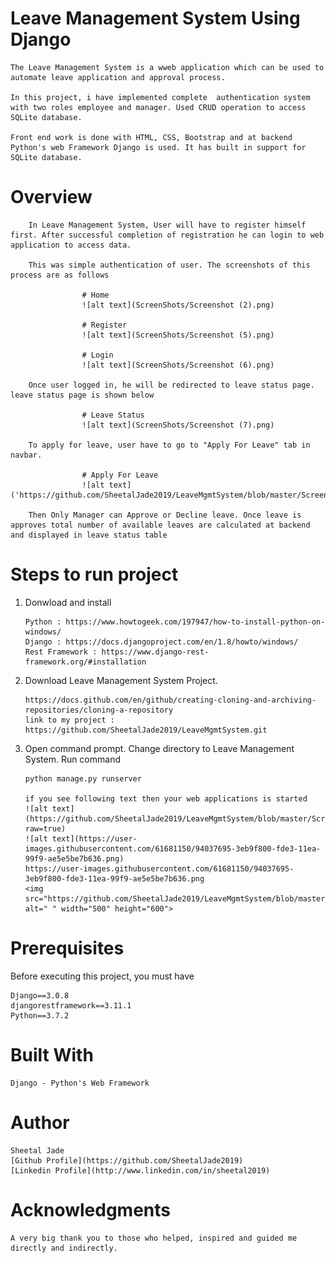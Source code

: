 
# Leave Management System Using Django

    The Leave Management System is a wweb application which can be used to automate leave application and approval process. 
    
    In this project, i have implemented complete  authentication system with two roles employee and manager. Used CRUD operation to access SQLite database. 
    
    Front end work is done with HTML, CSS, Bootstrap and at backend Python's web Framework Django is used. It has built in support for SQLite database. 

# Overview

        In Leave Management System, User will have to register himself first. After successful completion of registration he can login to web application to access data.
        
        This was simple authentication of user. The screenshots of this process are as follows
        
                    # Home
                    ![alt text](ScreenShots/Screenshot (2).png)

                    # Register
                    ![alt text](ScreenShots/Screenshot (5).png)

                    # Login
                    ![alt text](ScreenShots/Screenshot (6).png)
        
        Once user logged in, he will be redirected to leave status page. leave status page is shown below
        
                    # Leave Status
                    ![alt text](ScreenShots/Screenshot (7).png)
        
        To apply for leave, user have to go to "Apply For Leave" tab in navbar. 
        
                    # Apply For Leave
                    ![alt text]('https://github.com/SheetalJade2019/LeaveMgmtSystem/blob/master/ScreenShots/Screenshot%20(8).png')
        
        Then Only Manager can Approve or Decline leave. Once leave is approves total number of available leaves are calculated at backend and displayed in leave status table 
        

# Steps to run project

1) Donwload and install 

       Python : https://www.howtogeek.com/197947/how-to-install-python-on-windows/
       Django : https://docs.djangoproject.com/en/1.8/howto/windows/
       Rest Framework : https://www.django-rest-framework.org/#installation

2) Download Leave Management System Project. 

       https://docs.github.com/en/github/creating-cloning-and-archiving-repositories/cloning-a-repository 
       link to my project : https://github.com/SheetalJade2019/LeaveMgmtSystem.git

3) Open command prompt. Change directory to Leave Management System. Run command

       python manage.py runserver
    
       if you see following text then your web applications is started
       ![alt text](https://github.com/SheetalJade2019/LeaveMgmtSystem/blob/master/ScreenShots/runlms.png?raw=true)
       ![alt text](https://user-images.githubusercontent.com/61681150/94037695-3eb9f800-fde3-11ea-99f9-ae5e5be7b636.png)
       https://user-images.githubusercontent.com/61681150/94037695-3eb9f800-fde3-11ea-99f9-ae5e5be7b636.png
       <img src="https://github.com/SheetalJade2019/LeaveMgmtSystem/blob/master/ScreenShots/runlms.png" alt=" " width="500" height="600">
    
# Prerequisites
Before executing this project, you must have 

    Django==3.0.8
    djangorestframework==3.11.1
    Python==3.7.2

# Built With

    Django - Python's Web Framework

# Author

    Sheetal Jade 
    [Github Profile](https://github.com/SheetalJade2019)
    [Linkedin Profile](http://www.linkedin.com/in/sheetal2019)
    
# Acknowledgments

    A very big thank you to those who helped, inspired and guided me directly and indirectly.
